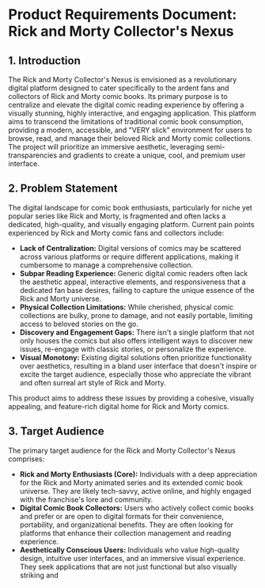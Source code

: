 # Product Requirements Document: Rick and Morty Collector's Nexus

## 1. Introduction

The Rick and Morty Collector's Nexus is envisioned as a revolutionary digital platform designed to cater specifically to the ardent fans and collectors of Rick and Morty comic books. Its primary purpose is to centralize and elevate the digital comic reading experience by offering a visually stunning, highly interactive, and engaging application. This platform aims to transcend the limitations of traditional comic book consumption, providing a modern, accessible, and "VERY slick" environment for users to browse, read, and manage their beloved Rick and Morty comic collections. The project will prioritize an immersive aesthetic, leveraging semi-transparencies and gradients to create a unique, cool, and premium user interface.

## 2. Problem Statement

The digital landscape for comic book enthusiasts, particularly for niche yet popular series like Rick and Morty, is fragmented and often lacks a dedicated, high-quality, and visually engaging platform. Current pain points experienced by Rick and Morty comic fans and collectors include:

*   **Lack of Centralization:** Digital versions of comics may be scattered across various platforms or require different applications, making it cumbersome to manage a comprehensive collection.
*   **Subpar Reading Experience:** Generic digital comic readers often lack the aesthetic appeal, interactive elements, and responsiveness that a dedicated fan base desires, failing to capture the unique essence of the Rick and Morty universe.
*   **Physical Collection Limitations:** While cherished, physical comic collections are bulky, prone to damage, and not easily portable, limiting access to beloved stories on the go.
*   **Discovery and Engagement Gaps:** There isn't a single platform that not only houses the comics but also offers intelligent ways to discover new issues, re-engage with classic stories, or personalize the experience.
*   **Visual Monotony:** Existing digital solutions often prioritize functionality over aesthetics, resulting in a bland user interface that doesn't inspire or excite the target audience, especially those who appreciate the vibrant and often surreal art style of Rick and Morty.

This product aims to address these issues by providing a cohesive, visually appealing, and feature-rich digital home for Rick and Morty comics.

## 3. Target Audience

The primary target audience for the Rick and Morty Collector's Nexus comprises:

*   **Rick and Morty Enthusiasts (Core):** Individuals with a deep appreciation for the Rick and Morty animated series and its extended comic book universe. They are likely tech-savvy, active online, and highly engaged with the franchise's lore and community.
*   **Digital Comic Book Collectors:** Users who actively collect comic books and prefer or are open to digital formats for their convenience, portability, and organizational benefits. They are often looking for platforms that enhance their collection management and reading experience.
*   **Aesthetically Conscious Users:** Individuals who value high-quality design, intuitive user interfaces, and an immersive visual experience. They seek applications that are not just functional but also visually striking and 